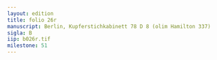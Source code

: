 ```yaml
---
layout: edition
title: folio 26r
manuscript: Berlin, Kupferstichkabinett 78 D 8 (olim Hamilton 337)
sigla: B
iip: b026r.tif
milestone: 51
---
```

